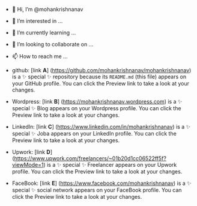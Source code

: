 - 👋 Hi, I’m @mohankrishnanav
- 👀 I’m interested in ...
- 🌱 I’m currently learning ...
- 💞️ I’m looking to collaborate on ...
- 📫 How to reach me ...

 - github:  [link **A**] (https://github.com/mohankrishnanav/mohankrishnanav) is a ✨ special ✨ repository because its `README.md` (this file) appears on your GitHub profile.
You can click the Preview link to take a look at your changes.

 - Wordpress: [link **B**] (https://mohankrishnanav.wordpress.com) is a ✨ special ✨ Blog appears on your Wordpress profile.
You can click the Preview link to take a look at your changes.

 - LinkedIn: [link **C**] (https://www.linkedin.com/in/mohankrishnanav) is a ✨ special ✨ Joba appears on your LinkedIn profile.
You can click the Preview link to take a look at your changes.

 - Upwork: [link **D**] (https://www.upwork.com/freelancers/~01b20d1cc06522ff5f?viewMode=1) is a ✨ special ✨ Freelancer appears on your Upwork profile.
You can click the Preview link to take a look at your changes.

 - FaceBook: [link **E**] (https://www.facebook.com/mohankrishnanav) is a ✨ special ✨ social network appears on your FaceBook profile.
You can click the Preview link to take a look at your changes.
